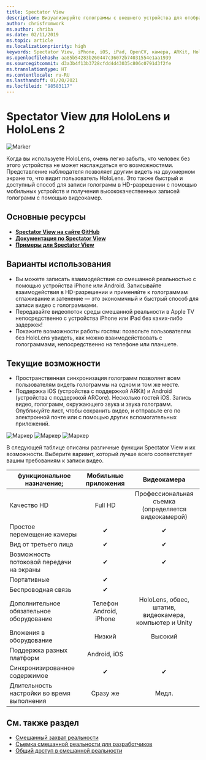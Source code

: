 ```yaml
---
title: Spectator View
description: Визуализируйте голограммы с внешнего устройства для отображения или записи взаимодействий смешанной реальности на внешнем дисплее.
author: chrisfromwork
ms.author: chriba
ms.date: 02/11/2019
ms.topic: article
ms.localizationpriority: high
keywords: Spectator View, iPhone, iOS, iPad, OpenCV, камера, ARKit, HoloLens, смешанная реальность, MixedRealityToolkit, демонстрация, запись
ms.openlocfilehash: aa85b54283b260447c36072b74031554e1aa1939
ms.sourcegitcommit: d3a3b4f13b3728cfdd4d43035c806c0791d3f2fe
ms.translationtype: HT
ms.contentlocale: ru-RU
ms.lasthandoff: 01/20/2021
ms.locfileid: "98583117"
---
```

# <a name="spectator-view-for-hololens-and-hololens-2"></a>Spectator View для HoloLens и HoloLens 2

![Marker](images/SpecViewPhoneHero.jpg)

Когда вы используете HoloLens, очень легко забыть, что человек без этого устройства не может наслаждаться его возможностями. Представление наблюдателя позволяет другим видеть на двухмерном экране то, что видит пользователь HoloLens. Это также быстрый и доступный способ для записи голограмм в HD-разрешении с помощью мобильных устройств и получения высококачественных записей голограмм с помощью видеокамер.

## <a name="key-resources"></a>Основные ресурсы

* [**Spectator View на сайте GitHub**](https://github.com/microsoft/MixedReality-SpectatorView)
* [**Документация по Spectator View**](https://microsoft.github.io/MixedReality-SpectatorView/README.html)
* [**Примеры для Spectator View**](https://github.com/microsoft/MixedReality-SpectatorView/tree/master/samples)

## <a name="use-cases"></a>Варианты использования

* Вы можете записать взаимодействие со смешанной реальностью с помощью устройства iPhone или Android. Записывайте взаимодействия в HD-разрешении и применяйте к голограммам сглаживание и затенение — это экономичный и быстрый способ для записи видео с голограммами.
* Передавайте видеопоток среды смешанной реальности в Apple TV непосредственно с устройства iPhone или iPad без каких-либо задержек!
* Покажите возможности работы гостям: позвольте пользователям без HoloLens увидеть, как можно взаимодействовать с голограммами, непосредственно на телефоне или планшете.

## <a name="current-features"></a>Текущие возможности

* Пространственная синхронизация голограмм позволяет всем пользователям видеть голограммы на одном и том же месте.
* Поддержка iOS (устройства с поддержкой ARKit) и Android (устройства с поддержкой ARCore).
Несколько гостей iOS.
Запись видео, голограмм, окружающего звука и звука голограмм.
Опубликуйте лист, чтобы сохранить видео, и отправьте его по электронной почте или с помощью других вспомогательных приложений.

![Маркер](images/SpecViewPhoneDemo.jpg)
![Маркер](images/hololensspectatorview-500px.jpg) ![Маркер](images/spectatorview-300px.png)

В следующей таблице описаны различные функции Spectator View и их возможности. Выберите вариант, который лучше всего соответствует вашим требованиям к записи видео.

|      функциональное назначение;                                | Мобильные приложения                  |                    Видеокамера              |
|--------------------------------------|:-----------------------:|:-------------------------------------------:|
| Качество HD                           |         Full HD         |        Профессиональная съемка (определяется видеокамерой)      |
| Простое перемещение камеры                 |            ✔            |                      ✔                      |
| Вид от третьего лица                    |            ✔            |                      ✔                      |
| Возможность потоковой передачи на экраны           |            ✔            |                      ✔                      |
| Портативные                             |            ✔            |                                             |
| Беспроводная связь                             |            ✔            |                                             |
| Дополнительное обязательное оборудование         |     Телефон Android, iPhone    | HoloLens, обвес, штатив, видеокамера, компьютер и Unity |
| Вложения в оборудование                  |           Низкий            |                     Высокий                    |
| Поддержка разных платформ                       |           Android, iOS   |                                             |
| Синхронизированное содержимое                 |            ✔            |                      ✔                      |
| Длительность настройки во время выполнения               |         Сразу же          |                     Медл.                    |
## <a name="see-also"></a>См. также раздел

* [Смешанный захват реальности](/hololens/holographic-photos-and-videos) 
* [Съемка смешанной реальности для разработчиков](mixed-reality-capture-for-developers.md)
* [Общий доступ в смешанной реальности](shared-experiences-in-mixed-reality.md)